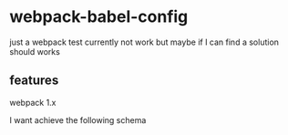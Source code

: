 # webpack-babel-config

just a webpack test currently not work but maybe if I can find a solution should works

## features

webpack 1.x

I want achieve the following schema
